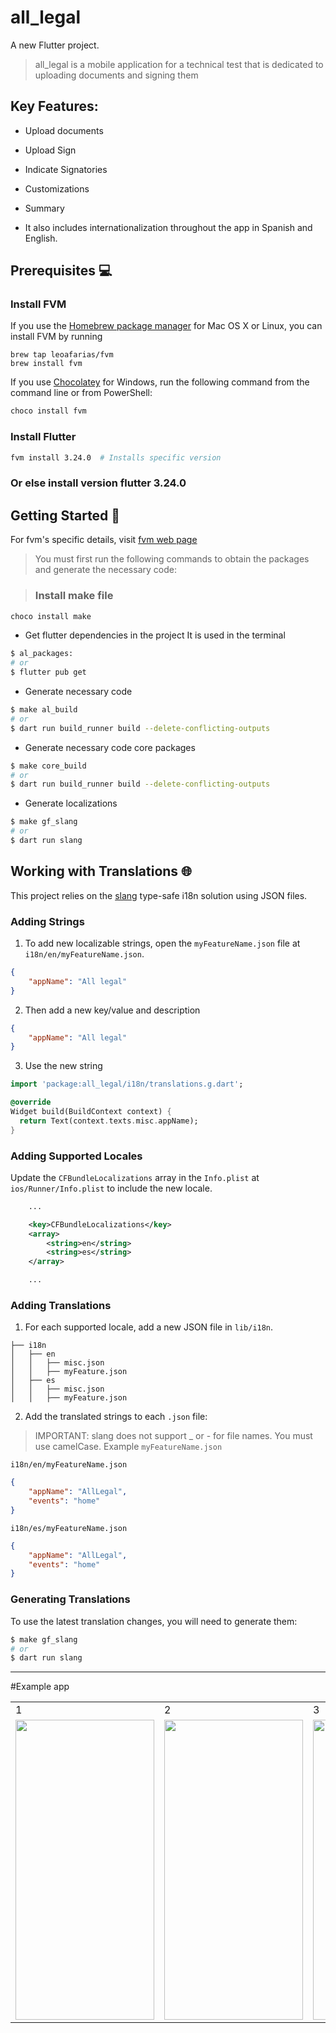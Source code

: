 # all_legal

A new Flutter project.

> all_legal is a mobile application for a technical test that is dedicated to uploading documents and signing them


## Key Features:

- Upload documents
- Upload Sign 
- Indicate Signatories
- Customizations
- Summary 

- It also includes internationalization throughout the app in Spanish and English.




## Prerequisites 💻
### Install FVM 


If you use the [Homebrew package manager](https://brew.sh) for Mac OS X or Linux, you can install FVM by running

```
brew tap leoafarias/fvm
brew install fvm
```

If you use [Chocolatey](https://chocolatey.org/) for Windows, run the following command from the command line or from PowerShell:

```bash
choco install fvm 
```
### Install Flutter

```bash
fvm install 3.24.0  # Installs specific version 
```
###  Or else  install version flutter 3.24.0




## Getting Started 🚀

For fvm's specific details, visit [fvm web page](https://fvm.app)

> You must first run the following commands to obtain the packages and generate the necessary code:

> ###  Install make file 

```bash
choco install make
```

- Get flutter dependencies in the project It is used in the terminal
```sh
$ al_packages:
# or
$ flutter pub get
```
- Generate necessary code 
```sh
$ make al_build
# or
$ dart run build_runner build --delete-conflicting-outputs
```
- Generate necessary code core packages

```sh
$ make core_build
# or
$ dart run build_runner build --delete-conflicting-outputs
```

- Generate localizations
```sh
$ make gf_slang
# or 
$ dart run slang
```
## Working with Translations 🌐

This project relies on the [slang][slang_link] type-safe i18n solution using JSON files.

### Adding Strings

1. To add new localizable strings, open the `myFeatureName.json` file at `i18n/en/myFeatureName.json`.

```json
{
    "appName": "All legal"
}
```

2. Then add a new key/value and description

```json
{
    "appName": "All legal"
}
```

3. Use the new string

```dart
import 'package:all_legal/i18n/translations.g.dart';

@override
Widget build(BuildContext context) {
  return Text(context.texts.misc.appName);
}
```

### Adding Supported Locales

Update the `CFBundleLocalizations` array in the `Info.plist` at `ios/Runner/Info.plist` to include the new locale.

```xml
    ...

    <key>CFBundleLocalizations</key>
	<array>
		<string>en</string>
		<string>es</string>
	</array>

    ...
```

### Adding Translations

1. For each supported locale, add a new JSON file in `lib/i18n`.

```
├── i18n
│   ├── en
│   │   ├── misc.json
│   │   ├── myFeature.json
│   ├── es
│   │   ├── misc.json
│   │   ├── myFeature.json
```

2. Add the translated strings to each `.json` file:

> IMPORTANT: slang does not support \_ or - for file names. You must use camelCase. Example `myFeatureName.json`

`i18n/en/myFeatureName.json`

```json
{
    "appName": "AllLegal",
    "events": "home"
}
```

`i18n/es/myFeatureName.json`

```json
{
    "appName": "AllLegal",
    "events": "home"
}
```

### Generating Translations

To use the latest translation changes, you will need to generate them:

```sh
$ make gf_slang
# or
$ dart run slang
```

---

[slang_link]: https://pub.dev/packages/slang


#Example app

<table>
  <tr>
  <td> 1 </td>
  <td> 2 </td>
	  <td> 3 </td>
  </tr>
  <tr>
<td><img src="https://i.giphy.com/media/v1.Y2lkPTc5MGI3NjExa2tkZWk3a2hyaHNscnp6eTAzOXowcGc5dWxhbjNvNmxxZXF5OGFsaSZlcD12MV9pbnRlcm5hbF9naWZfYnlfaWQmY3Q9Zw/LaFZMn04onL29PhuZ2/giphy.gif" width="222" height="480" frameBorder="0" class="giphy-embed" allowFullScreen></img></td>
  <td><img src="https://i.giphy.com/media/v1.Y2lkPTc5MGI3NjExeHVib2g5OTRibjlxYXk0bWhoMDF5Mm1lbGE1cjg5bnQ2dm9jaDA0aCZlcD12MV9pbnRlcm5hbF9naWZfYnlfaWQmY3Q9Zw/yz2OtxxgsbhgpqeK2s/giphy.gif" width="222" height="480" frameBorder="0" class="giphy-embed" allowFullScreen></img></td>
	<td><img src="https://i.giphy.com/media/v1.Y2lkPTc5MGI3NjExbnh2b3N3NDAycmhxZGJ2enpveGl1c2VhYjQzYjRndnRuMmt4YmkyOSZlcD12MV9pbnRlcm5hbF9naWZfYnlfaWQmY3Q9Zw/72hPPZSOCx02PdvgAn/giphy.gif" width="222" height="480" frameBorder="0" class="giphy-embed" allowFullScreen></img></td>

  </tr>
  </table>
